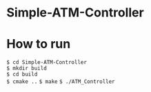 # Simple-ATM-Controller


# How to run

`$ cd Simple-ATM-Controller`  
`$ mkdir build`  
`$ cd build`  
`$ cmake ..`
`$ make`
`$ ./ATM_Controller`
